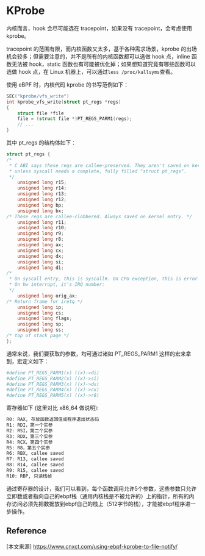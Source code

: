# KProbe

内核而言，hook 会尽可能选在 tracepoint，如果没有 tracepoint，会考虑使用 kprobe。

tracepoint 的范围有限，而内核函数又太多，基于各种需求场景，kprobe 的出场机会较多；但需要注意的，并不是所有的内核函数都可以选做 hook 点，inline 函数无法被 hook，static 函数也有可能被优化掉；如果想知道究竟有哪些函数可以选做 hook 点，在 Linux 机器上，可以通过`less /proc/kallsyms`查看。

使用 eBPF 时，内核代码 kprobe 的书写范例如下：

```c
SEC("kprobe/vfs_write")
int kprobe_vfs_write(struct pt_regs *regs)
{
    struct file *file
    file = (struct file *)PT_REGS_PARM1(regs);
    // ...
}
```

其中 pt_regs 的结构体如下：

```c
struct pt_regs {
/*
 * C ABI says these regs are callee-preserved. They aren't saved on kernel entry
 * unless syscall needs a complete, fully filled "struct pt_regs".
 */
    unsigned long r15;
    unsigned long r14;
    unsigned long r13;
    unsigned long r12;
    unsigned long bp;
    unsigned long bx;
/* These regs are callee-clobbered. Always saved on kernel entry. */
    unsigned long r11;
    unsigned long r10;
    unsigned long r9;
    unsigned long r8;
    unsigned long ax;
    unsigned long cx;
    unsigned long dx;
    unsigned long si;
    unsigned long di;
/*
 * On syscall entry, this is syscall#. On CPU exception, this is error code.
 * On hw interrupt, it's IRQ number:
 */
    unsigned long orig_ax;
/* Return frame for iretq */
    unsigned long ip;
    unsigned long cs;
    unsigned long flags;
    unsigned long sp;
    unsigned long ss;
/* top of stack page */
};
```

通常来说，我们要获取的参数，均可通过诸如 PT_REGS_PARM1 这样的宏来拿到，宏定义如下：

```bash
#define PT_REGS_PARM1(x) ((x)->di)
#define PT_REGS_PARM2(x) ((x)->si)
#define PT_REGS_PARM3(x) ((x)->dx)
#define PT_REGS_PARM4(x) ((x)->cx)
#define PT_REGS_PARM5(x) ((x)->r8)
```

寄存器如下 (这里对比 x86_64 做说明):

```bash
R0: RAX, 存放函数返回值或程序退出状态码
R1: RDI，第一个实参
R2: RSI，第二个实参
R3: RDX，第三个实参
R4: RCX，第四个实参
R5: R8，第五个实参 
R6: RBX, callee saved
R7: R13, callee saved
R8: R14, callee saved
R9: R15, callee saved
R10: RBP, 只读栈帧
```

通过寄存器的设计，我们可以看到，每个函数调用允许5个参数，这些参数只允许立即数或者指向自己的ebpf栈（通用内核栈是不被允许的）上的指针，所有的内存访问必须先把数据放到ebpf自己的栈上（512字节的栈），才能被ebpf程序进一步操作。



## Reference

[本文来源] https://www.cnxct.com/using-ebpf-kprobe-to-file-notify/



